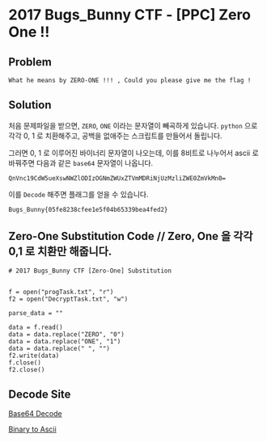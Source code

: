 # 2017 Bugs_Bunny CTF - [PPC] Zero One !!
## Problem
```
What he means by ZERO-ONE !!! , Could you please give me the flag !
```
## Solution
처음 문제파일을 받으면, `ZERO`, `ONE` 이라는 문자열이 빼곡하게 있습니다. 
`python` 으로 각각 0, 1 로 치환해주고, 공백을 없애주는 스크립트를 만들어서 돌립니다.

그러면 0, 1 로 이루어진 바이너리 문자열이 나오는데, 이를 8비트로 나누어서 ascii 로 바꿔주면 다음과 같은
`base64` 문자열이 나옵니다.

`QnVnc19CdW5ueXswNWZlODIzOGNmZWUxZTVmMDRiNjUzMzliZWE0ZmVkMn0=`

이를 `Decode` 해주면 플래그를 얻을 수 있습니다.

`Bugs_Bunny{05fe8238cfee1e5f04b65339bea4fed2}`

## Zero-One Substitution Code  // Zero, One 을 각각 0,1 로 치환만 해줍니다.
```
# 2017 Bugs_Bunny CTF [Zero-One] Substitution


f = open("progTask.txt", "r")
f2 = open("DecryptTask.txt", "w")

parse_data = ""

data = f.read()
data = data.replace("ZERO", "0")
data = data.replace("ONE", "1")
data = data.replace(" ", "")
f2.write(data)
f.close()
f2.close()
```

## Decode Site

[Base64 Decode](https://www.base64decode.org/)

[Binary to Ascii](http://www.binaryhexconverter.com/binary-to-ascii-text-converter)
